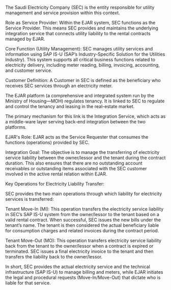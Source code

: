 The Saudi Electricity Company (SEC) is the entity responsible for utility management and service provision within this context.

Role as Service Provider: Within the EJAR system, SEC functions as the Service Provider. This means SEC provides and maintains the underlying integration service that connects utility liability to the rental contracts managed by EJAR.

Core Function (Utility Management): SEC manages utility services and information using SAP IS-U (SAP’s Industry-Specific Solution for the Utilities Industry). This system supports all critical business functions related to electricity delivery, including meter reading, billing, invoicing, accounting, and customer service.

Customer Definition: A Customer in SEC is defined as the beneficiary who receives SEC services through an electricity meter.

The EJAR platform (a comprehensive and integrated system run by the Ministry of Housing—MOH) regulates tenancy. It is linked to SEC to regulate and control the tenancy and leasing in the real-estate market.

The primary mechanism for this link is the Integration Service, which acts as a middle-ware layer serving back-end integration between the two platforms.

EJAR's Role: EJAR acts as the Service Requester that consumes the functions (operations) provided by SEC.

Integration Goal: The objective is to manage the transferring of electricity service liability between the owner/lessor and the tenant during the contract duration. This also ensures that there are no outstanding account receivables or outstanding items associated with the SEC customer involved in the active rental relation within EJAR.

Key Operations for Electricity Liability Transfer:

SEC provides the two main operations through which liability for electricity services is transferred:

Tenant Move-In (MI): This operation transfers the electricity service liability in SEC’s SAP IS-U system from the owner/lessor to the tenant based on a valid rental contract. When successful, SEC issues the new bills under the tenant’s name. The tenant is then considered the actual beneficiary liable for consumption charges and related invoices during the contract period.

Tenant Move-Out (MO): This operation transfers electricity service liability back from the tenant to the owner/lessor when a contract is expired or terminated. SEC issues a final electricity invoice to the tenant and then transfers the liability back to the owner/lessor.

In short, SEC provides the actual electricity service and the technical infrastructure (SAP IS-U) to manage billing and meters, while EJAR initiates the legal and procedural requests (Move-In/Move-Out) that dictate who is liable for that service.

